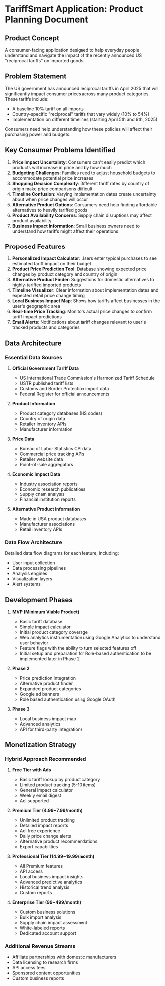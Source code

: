 # TariffSmart Application: Product Planning Document

## Product Concept
A consumer-facing application designed to help everyday people understand and navigate the impact of the recently announced US "reciprocal tariffs" on imported goods.

## Problem Statement
The US government has announced reciprocal tariffs in April 2025 that will significantly impact consumer prices across many product categories. These tariffs include:
- A baseline 10% tariff on all imports
- Country-specific "reciprocal" tariffs that vary widely (10% to 54%)
- Implementation on different timelines (starting April 5th and 9th, 2025)

Consumers need help understanding how these policies will affect their purchasing power and budgets.

## Key Consumer Problems Identified

1. **Price Impact Uncertainty**: Consumers can't easily predict which products will increase in price and by how much
2. **Budgeting Challenges**: Families need to adjust household budgets to accommodate potential price increases
3. **Shopping Decision Complexity**: Different tariff rates by country of origin make price comparisons difficult
4. **Timeline Confusion**: Varying implementation dates create uncertainty about when price changes will occur
5. **Alternative Product Options**: Consumers need help finding affordable alternatives to heavily tariffed goods
6. **Product Availability Concerns**: Supply chain disruptions may affect product availability
7. **Business Impact Information**: Small business owners need to understand how tariffs might affect their operations

## Proposed Features

1. **Personalized Impact Calculator**: Users enter typical purchases to see estimated tariff impact on their budget
2. **Product Price Prediction Tool**: Database showing expected price changes by product category and country of origin
3. **Alternative Product Finder**: Suggestions for domestic alternatives to highly-tariffed imported products
4. **Timeline Visualizer**: Clear information about implementation dates and expected retail price change timing
5. **Local Business Impact Map**: Shows how tariffs affect businesses in the user's geographic area
6. **Real-time Price Tracking**: Monitors actual price changes to confirm tariff impact predictions
7. **Email Alerts**: Notifications about tariff changes relevant to user's tracked products and categories

## Data Architecture

### Essential Data Sources
1. **Official Government Tariff Data**
   - US International Trade Commission's Harmonized Tariff Schedule
   - USTR published tariff lists
   - Customs and Border Protection import data
   - Federal Register for official announcements

2. **Product Information**
   - Product category databases (HS codes)
   - Country of origin data
   - Retailer inventory APIs
   - Manufacturer information

3. **Price Data**
   - Bureau of Labor Statistics CPI data
   - Commercial price tracking APIs
   - Retailer website data
   - Point-of-sale aggregators

4. **Economic Impact Data**
   - Industry association reports
   - Economic research publications
   - Supply chain analysis
   - Financial institution reports

5. **Alternative Product Information**
   - Made in USA product databases
   - Manufacturer associations
   - Retail inventory APIs

### Data Flow Architecture
Detailed data flow diagrams for each feature, including:
- User input collection
- Data processing pipelines
- Analysis engines
- Visualization layers
- Alert systems

## Development Phases

1. **MVP (Minimum Viable Product)**
   - Basic tariff database
   - Simple impact calculator
   - Initial product category coverage
   - Web analytics instrumentation using Google Analytics to understand user behavior
   - Feature flags with the ability to turn selected features off
   - Initial setup and preparation for Role-based authentication to be implemented later in Phase 2

2. **Phase 2**
   - Price prediction integration
   - Alternative product finder
   - Expanded product categories
   - Google ad banners
   - Role based authentication using Google OAuth

3. **Phase 3**
   - Local business impact map
   - Advanced analytics
   - API for third-party integrations

## Monetization Strategy

### Hybrid Approach Recommended
1. **Free Tier with Ads**
   - Basic tariff lookup by product category
   - Limited product tracking (5-10 items)
   - General impact calculator
   - Weekly email digest
   - Ad-supported

2. **Premium Tier ($4.99-$7.99/month)**
   - Unlimited product tracking
   - Detailed impact reports
   - Ad-free experience
   - Daily price change alerts
   - Alternative product recommendations
   - Export capabilities

3. **Professional Tier ($14.99-$19.99/month)**
   - All Premium features
   - API access
   - Local business impact insights
   - Advanced predictive analytics
   - Historical trend analysis
   - Custom reports

4. **Enterprise Tier ($99-$499/month)**
   - Custom business solutions
   - Bulk import analysis
   - Supply chain impact assessment
   - White-labeled reports
   - Dedicated account support

### Additional Revenue Streams
- Affiliate partnerships with domestic manufacturers
- Data licensing to research firms
- API access fees
- Sponsored content opportunities
- Custom business reports

